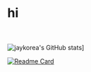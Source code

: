 # hi<br></br>


![jaykorea's GitHub stats](https://github-readme-stats.vercel.app/api?username=jaykorea)]

[![Readme Card](https://github-readme-stats.vercel.app/api/pin/?username=jaykorea&repo=Isaac-RL-Two-wheel-Legged-Bot&theme=dracula)](https://github.com/jaykorea/Isaac-RL-Two-wheel-Legged-Bot)
